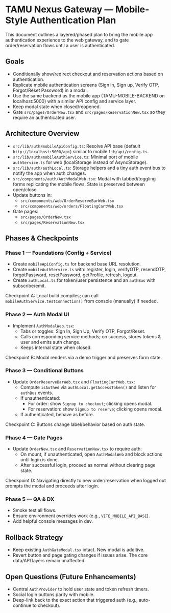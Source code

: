 # TAMU Nexus Gateway — Mobile-Style Authentication Plan

This document outlines a layered/phased plan to bring the mobile app authentication experience to the web gateway, and to gate order/reservation flows until a user is authenticated.

## Goals
- Conditionally show/redirect checkout and reservation actions based on authentication.
- Replicate mobile authentication screens (Sign in, Sign up, Verify OTP, Forgot/Reset Password) in a modal.
- Use the same backend as the mobile app (TAMU-MOBILE-BACKEND on localhost:5000) with a similar API config and service layer.
- Keep modal state when closed/reopened.
- Gate `src/pages/OrderNew.tsx` and `src/pages/ReservationNew.tsx` so they require an authenticated user.

## Architecture Overview
- `src/lib/auth/mobileApiConfig.ts`: Resolve API base (default `http://localhost:5000/api`) similar to mobile `lib/api/config.ts`.
- `src/lib/auth/mobileAuthService.ts`: Minimal port of mobile `authService.ts` for web (localStorage instead of AsyncStorage).
- `src/lib/auth/authLocal.ts`: Storage helpers and a tiny auth event bus to notify the app when auth changes.
- `src/components/auth/AuthModalWeb.tsx`: Modal with tabbed/toggling forms replicating the mobile flows. State is preserved between open/close.
- Update buttons in:
  - `src/components/web/OrderReserveBarWeb.tsx`
  - `src/components/web/orders/FloatingCartWeb.tsx`
- Gate pages:
  - `src/pages/OrderNew.tsx`
  - `src/pages/ReservationNew.tsx`

## Phases & Checkpoints

### Phase 1 — Foundations (Config + Service)
- Create `mobileApiConfig.ts` for backend base URL resolution.
- Create `mobileAuthService.ts` with: register, login, verifyOTP, resendOTP, forgotPassword, resetPassword, getProfile, refresh, logout.
- Create `authLocal.ts` for token/user persistence and an `authBus` with subscribe/emit.

Checkpoint A: Local build compiles; can call `mobileAuthService.testConnection()` from console (manually) if needed.

### Phase 2 — Auth Modal UI
- Implement `AuthModalWeb.tsx`:
  - Tabs or toggles: Sign In, Sign Up, Verify OTP, Forgot/Reset.
  - Calls corresponding service methods; on success, stores tokens & user and emits auth change.
  - Keeps internal state when closed.

Checkpoint B: Modal renders via a demo trigger and preserves form state.

### Phase 3 — Conditional Buttons
- Update `OrderReserveBarWeb.tsx` and `FloatingCartWeb.tsx`:
  - Compute `isAuthed` via `authLocal.getAccessToken()` and listen for `authBus` events.
  - If unauthenticated:
    - For order: show `Signup to checkout`; clicking opens modal.
    - For reservation: show `Signup to reserve`; clicking opens modal.
  - If authenticated, behave as before.

Checkpoint C: Buttons change label/behavior based on auth state.

### Phase 4 — Gate Pages
- Update `OrderNew.tsx` and `ReservationNew.tsx` to require auth:
  - On mount, if unauthenticated, open `AuthModalWeb` and block actions until login is done.
  - After successful login, proceed as normal without clearing page state.

Checkpoint D: Navigating directly to new order/reservation when logged out prompts the modal and proceeds after login.

### Phase 5 — QA & DX
- Smoke test all flows.
- Ensure environment overrides work (e.g., `VITE_MOBILE_API_BASE`).
- Add helpful console messages in dev.

## Rollback Strategy
- Keep existing `AuthGateModal.tsx` intact. New modal is additive.
- Revert button and page gating changes if issues arise. The core data/API layers remain unaffected.

## Open Questions (Future Enhancements)
- Central `AuthProvider` to hold user state and token refresh timers.
- Social login buttons parity with mobile.
- Deep-link back to the exact action that triggered auth (e.g., auto-continue to checkout).
